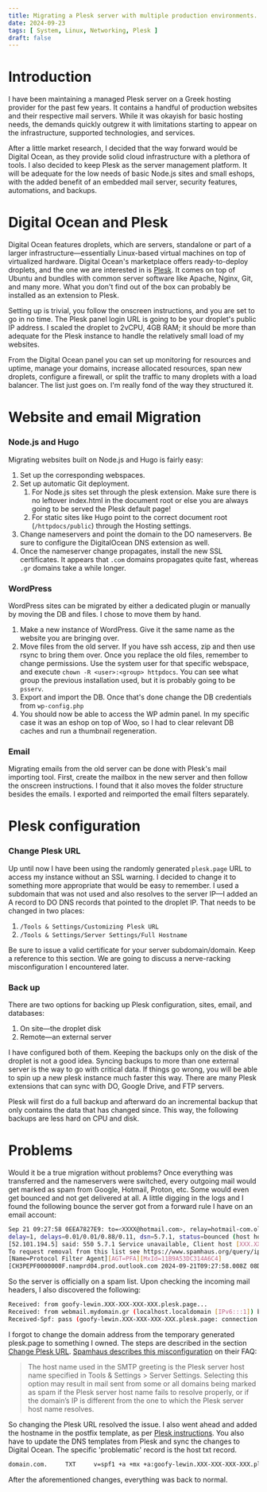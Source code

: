 ```yaml
---
title: Migrating a Plesk server with multiple production environments.
date: 2024-09-23
tags: [ System, Linux, Networking, Plesk ]
draft: false
---
```


# Introduction

I have been maintaining a managed Plesk server on a Greek hosting provider for the past few years. It contains a handful
of production websites and their respective mail servers. While it was okayish for basic hosting needs, the demands
quickly outgrew it with limitations starting to appear on the infrastructure, supported technologies, and services.

After a little market research, I decided that the way forward would be Digital Ocean, as they provide solid cloud
infrastructure with a plethora of tools. I also decided to keep Plesk as the server
management platform. It will be adequate for the low needs of basic Node.js sites and small eshops, with the
added benefit of an embedded mail server, security features, automations, and backups.

# Digital Ocean and Plesk

Digital Ocean features droplets, which are servers, standalone or part of a larger infrastructure—essentially
Linux-based virtual machines on top of virtualized hardware. Digital Ocean's marketplace offers ready-to-deploy
droplets, and the one we are interested in is [Plesk](https://marketplace.digitalocean.com/apps/plesk). It comes on top
of Ubuntu and bundles with common server software like Apache, Nginx, Git, and many more. What you don't find out of the
box can probably be installed as an extension to Plesk.

Setting up is trivial, you follow the onscreen instructions, and you are set to go in no time. The Plesk panel login URL
is going to be your droplet's public IP address. I scaled the droplet to 2vCPU, 4GB RAM; it should be more than adequate
for the Plesk instance to handle the relatively small load of my websites.

From the Digital Ocean panel you can set up monitoring for resources and uptime, manage your domains, increase allocated
resources, span new droplets, configure a firewall, or split the traffic to many droplets with a load balancer. The list
just goes on. I'm really fond of the way they structured it.

# Website and email Migration

### Node.js and Hugo

Migrating websites built on Node.js and Hugo is fairly easy:

1. Set up the corresponding webspaces.
2. Set up automatic Git deployment.
   1. For Node.js sites set through the plesk extension. Make sure there is no leftover index.html in the document root
      or else you are always going to be served the Plesk default page!
   2. For static sites like Hugo point to the correct document root (`/httpdocs/public`) through the Hosting settings.
3. Change nameservers and point the domain to the DO nameservers. Be sure to configure the DigitalOcean DNS extension as
   well.
4. Once the nameserver change propagates, install the new SSL certificates. It appears that `.com` domains propagates
   quite fast, whereas `.gr` domains take a while longer.

### WordPress

WordPress sites can be migrated by either a dedicated plugin or manually by moving the DB and files. I chose to move
them by hand.

1. Make a new instance of WordPress. Give it the same name as the website you are bringing over.
2. Move files from the old server. If you have ssh access, zip and then use rsync to bring them over. Once you replace
   the old files, remember to change permissions. Use the system user for that specific webspace, and execute
   `chown -R <user>:<group> httpdocs`. You can see what group the previous installation used, but it is probably going
   to be `psserv`.
3. Export and import the DB. Once that's done change the DB credentials from `wp-config.php`
4. You should now be able to access the WP admin panel. In my specific case it was an eshop on top of Woo,
   so I had to clear relevant DB caches and run a thumbnail regeneration.

### Email

Migrating emails from the old server can be done with Plesk's mail importing tool. First, create the mailbox in the new
server and then follow the onscreen instructions. I found that it also moves the folder structure besides the emails.
I exported and reimported the email filters separately.

# Plesk configuration

### Change Plesk URL

Up until now I have been using the randomly generated `plesk.page` URL to access my instance without an SSL warning. I
decided to change it to something more appropriate that would be easy to remember. I used a subdomain that was not used
and also resolves to the server IP—I added an A record to DO DNS records that pointed to the droplet IP. That needs to
be changed in two places:

1. `/Tools & Settings/Customizing Plesk URL`
2. `/Tools & Settings/Server Settings/Full Hostname`

Be sure to issue a valid certificate for your server subdomain/domain. Keep a reference to this section. We are going to
discuss a nerve-racking misconfiguration I encountered later.

### Back up

There are two options for backing up Plesk configuration, sites, email, and databases:

1. On site—the droplet disk
2. Remote—an external server

I have configured both of them. Keeping the backups only on the disk of the droplet is not a good idea. Syncing backups
to more than one external server is the way to go with critical data. If things go wrong, you will be able to spin up
a new plesk instance much faster this way. There are many Plesk extensions that can sync with DO, Google Drive, and FTP
servers.

Plesk will first do a full backup and afterward do an incremental backup that only contains the data that has changed
since. This way, the following backups are less hard on CPU and disk.

# Problems

Would it be a true migration without problems? Once everything was transferred and the nameservers were switched, every
outgoing mail would get marked as spam from Google, Hotmail, Proton, etc. Some would even get bounced and not get
delivered at all. A little digging in the logs and I found the following bounce the server got from a forward rule I
have on an email account:

```bash
Sep 21 09:27:58 0EEA7827E9: to=<XXXX@hotmail.com>, relay=hotmail-com.olc.protection.outlook.com[52.101.194.5]:25,
delay=1, delays=0.01/0.01/0.88/0.11, dsn=5.7.1, status=bounced (host hotmail-com.olc.protection.outlook.com
[52.101.194.5] said: 550 5.7.1 Service unavailable, Client host [XXX.XXX.XXX.XXX] blocked using Spamhaus. 
To request removal from this list see https://www.spamhaus.org/query/ip/XXX.XXX.XXX.XXX (AS3130). 
[Name=Protocol Filter Agent][AGT=PFA][MxId=11B9A53DC314A6C4] 
[CH3PEPF0000000F.namprd04.prod.outlook.com 2024-09-21T09:27:58.008Z 08DCD29EEC0C7774] (in reply to MAIL FROM command))
```

So the server is officially on a spam list. Upon checking the incoming mail headers, I also discovered the following:

```bash
Received: from goofy-lewin.XXX-XXX-XXX-XXX.plesk.page...
Received: from webmail.mydomain.gr (localhost.localdomain [IPv6:::1]) by goofy-lewin.XXX-XXX-XXX-XXX.plesk.page (Postfix) 
Received-Spf: pass (goofy-lewin.XXX-XXX-XXX-XXX.plesk.page: connection is authenticated)
```

I forgot to change the domain address from the temporary generated plesk.page to something I owned. The steps are
described in the section [Change Plesk URL](#change-plesk-url).
[Spamhaus describes this misconfiguration](https://www.spamhaus.org/faqs/combined-spam-sources-css/#misconfigured-plesk-hosts-in-css)
on their FAQ:


> The host name used in the SMTP greeting is the Plesk server host name specified in Tools & Settings > Server Settings.
> Selecting this option may result in mail sent from some or all domains being marked as spam if the Plesk server host
> name fails to resolve properly, or if the domain’s IP is different from the one to which the Plesk server host name
> resolves.


So changing the Plesk URL resolved the issue. I also went ahead and added the hostname in the postfix template, as per
[Plesk instructions](https://support.plesk.com/hc/en-us/articles/12377559724567-How-to-change-the-hostname-and-SMTP-banner-in-Postfix-on-a-Plesk-server).
You also have to update the DNS templates from Plesk and sync the changes to Digital Ocean. The specific 'problematic'
record is the host txt record.

```bash
domain.com.		TXT 	v=spf1 +a +mx +a:goofy-lewin.XXX-XXX-XXX-XXX.plesk.page -all
```

After the aforementioned changes, everything was back to normal.
